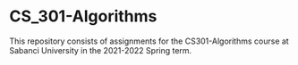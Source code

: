 # CS_301-Algorithms

This repository consists of assignments for the CS301-Algorithms course at Sabanci University in the 2021-2022 Spring term.
